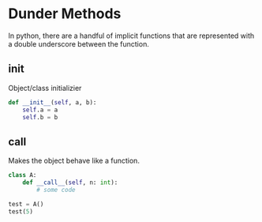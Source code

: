 # Dunder Methods

In python, there are a handful of implicit functions that are represented with a double underscore between the function.

## __init__

Object/class initializier

```py
def __init__(self, a, b):
    self.a = a
    self.b = b
```

## __call__

Makes the object behave like a function.

```py
class A:
    def __call__(self, n: int):
        # some code

test = A()
test(5)

```